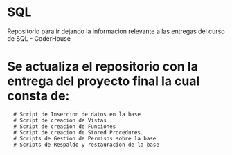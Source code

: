 # SQL

Repositorio para ir dejando la informacion relevante a las entregas del curso de SQL - CoderHouse

# Se actualiza el repositorio con la entrega del proyecto final la cual consta de:

      # Script de Insercion de datos en la base
      # Script de creacion de Vistas
      # Script de creacion de Funciones
      # Script de creacion de Stored Procedures.
      # Scripts de Gestion de Permisos sobre la base
      # Scripts de Respaldo y restauracion de la base


  

